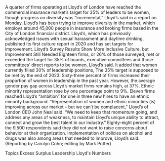 A quarter of firms operating at Lloyd’s of London have reached the commercial insurance market’s target for 35% of leaders to be women, though progress on diversity was “incremental,” Lloyd’s said in a report on Monday.
Lloyd’s has been trying to improve diversity in the market, which employs around 45,000 people in insurance and broking firms based in the City of London financial district.
Lloyd’s, which has previously acknowledged issues with sexual harassment and daytime drinking, published its first culture report in 2020 and has set targets for improvement.
Lloyd’s Survey Results Show More Inclusive Culture, but Improvement Still Needed
Eighteen firms, or 26% of those surveyed, met or exceeded the target for 35% of boards, executive committees and those committees’ direct reports to be women, Lloyd’s said.
It added that women currently filled 30% of leadership positions, The 35% target is supposed to be met by the end of 2023.
Sixty-three percent of firms increased their proportion of women in leadership in the past year.
However, the average gender pay gap across Lloyd’s market firms remains high, at 37%.
Ethnic minority representation rose by one percentage point to 9%.
Eleven firms reached Lloyd’s “ambition” for one in three new hires to have an ethnic minority background.
“Representation of women and ethnic minorities (is) improving across our market – but we can’t be complacent,” Lloyd’s of London CEO John Neal said.
“We need to keep that momentum going, and address any areas of weakness, to maintain Lloyd’s unique ability to attract, connect and grow the best talent in our industry.”
Eighty-eight percent of the 9,500 respondents said they did not want to raise concerns about behavior at their organization.
Implementation of policies on alcohol and drugs was also among areas that needed to improve, Lloyd’s said.
(Reporting by Carolyn Cohn; editing by Mark Potter)

Topics
Excess Surplus
Leadership
Lloyd's
Numbers

